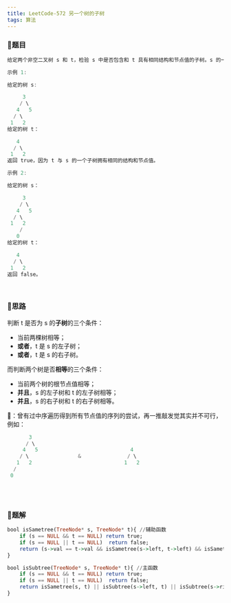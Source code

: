 ```yaml
---
title: LeetCode-572 另一个树的子树
tags: 算法
---
```


### **📝题目**
```haskell
给定两个非空二叉树 s 和 t，检验 s 中是否包含和 t 具有相同结构和节点值的子树。s 的一个子树包括 s 的一个节点和这个节点的所有子孙。s 也可以看做它自身的一棵子树。

示例 1:

给定的树 s:

     3
    / \
   4   5
  / \
 1   2
给定的树 t：

   4 
  / \
 1   2
返回 true，因为 t 与 s 的一个子树拥有相同的结构和节点值。

示例 2:

给定的树 s：

     3
    / \
   4   5
  / \
 1   2
    /
   0
给定的树 t：

   4
  / \
 1   2
返回 false。
```
<br/>

### **📝思路**
判断 t 是否为 s 的**子树**的三个条件：
- 当前两棵树相等；
- **或者**，t 是 s 的左子树；
- **或者**，t 是 s 的右子树。

而判断两个树是否**相等**的三个条件：
- 当前两个树的根节点值相等；
- **并且**，s 的左子树和 t 的左子树相等；
- **并且**，s 的右子树和 t 的右子树相等。

🐣：曾有过中序遍历得到所有节点值的序列的尝试，再一推敲发觉其实并不可行，例如：
```haskell
       3
      / \               
     4   5                              4
    / \                &               / \
   1   2                              1   2
  /                    
 0
```
<br/><br/>

### **📝题解**
```haskell
bool isSametree(TreeNode* s, TreeNode* t){ //辅助函数
    if (s == NULL && t == NULL) return true;
    if (s == NULL || t == NULL)  return false;
    return (s->val == t->val && isSametree(s->left, t->left) && isSametree(s->right, t->right));
}

bool isSubtree(TreeNode* s, TreeNode* t){ //主函数
    if (s == NULL && t == NULL) return true;
    if (s == NULL || t == NULL)  return false;
    return isSametree(s, t) || isSubtree(s->left, t) || isSubtree(s->right, t);
}
```